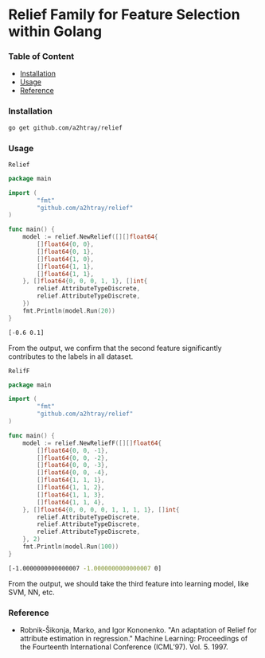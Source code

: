 Relief Family for Feature Selection within Golang
==================

### Table of Content

* [Installation](#Installation)
* [Usage](#Usage)
* [Reference](#Reference)

### Installation

```bash
go get github.com/a2htray/relief
```

### Usage

`Relief`

```go
package main

import (
       	"fmt"
       	"github.com/a2htray/relief"
)

func main() {
    model := relief.NewRelief([][]float64{
        []float64{0, 0},
        []float64{0, 1},
        []float64{1, 0},
        []float64{1, 1},
        []float64{1, 1},
    }, []float64{0, 0, 0, 1, 1}, []int{
        relief.AttributeTypeDiscrete,
        relief.AttributeTypeDiscrete,
    })
    fmt.Println(model.Run(20))
}
```

```bash
[-0.6 0.1]
```

From the output, we confirm that the second feature significantly contributes to the labels in all dataset.

`RelifF`

```go
package main

import (
       	"fmt"
       	"github.com/a2htray/relief"
)

func main() {
    model := relief.NewReliefF([][]float64{
        []float64{0, 0, -1},
        []float64{0, 0, -2},
        []float64{0, 0, -3},
        []float64{0, 0, -4},
        []float64{1, 1, 1},
        []float64{1, 1, 2},
        []float64{1, 1, 3},
        []float64{1, 1, 4},
    }, []float64{0, 0, 0, 0, 1, 1, 1, 1}, []int{
        relief.AttributeTypeDiscrete,
        relief.AttributeTypeDiscrete,
        relief.AttributeTypeDiscrete,
    }, 2)
    fmt.Println(model.Run(100))
}
```

```bash
[-1.0000000000000007 -1.0000000000000007 0]
```

From the output, we should take the third feature into learning model, like SVM, NN, etc.

### Reference

* Robnik-Šikonja, Marko, and Igor Kononenko. "An adaptation of Relief for attribute estimation in regression." Machine Learning: Proceedings of the Fourteenth International Conference (ICML’97). Vol. 5. 1997.